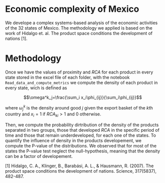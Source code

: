 ﻿# Economic complexity of Mexico
 We develope a complex systems-based analysis of the economic activities of the 32 states of Mexico. The methodology we applied is based on the work of Hidalgo et. al. The product space conditions the development of nations [1].
 
 # Methodology
 
 Once we have the values of proximity and $RCA$ for each product in every state stored in the excel file of each folder, with the notebook `Read_data_and_compute_metrics` we compute the density of each product in every state, wich is defined as
 
$$\omega^k_j=\frac{\sum_i x_i\phi_{ij}}{\sum_i\phi_{ij}}$$

where $\omega^k_j$ is the density around good $j$ given the export basket of the $k$th country and $x_i = 1$ if $RCA_{ki} > 1$ and 0 otherwise. 

Then, we compute the probability dirtribution of the density of the products separated in two groups, those that developed $RCA$ in the specific period of time and those that remain underdeveloped, for each one of the states. To quantify the influence of density in the products developement, we compute the P-value of the distributions. We observed that for most of the states the P-value test neglect the null-hypothesis, meaning that the density can be a factor of developement.
 
 
 
[1] Hidalgo, C. A., Klinger, B., Barabási, A. L., & Hausmann, R. (2007). The product space conditions the development of nations. Science, 317(5837), 482-487.

